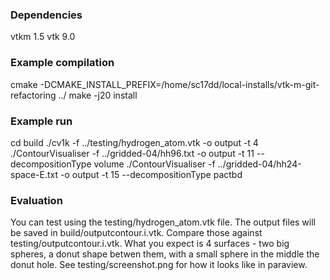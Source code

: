 ### Dependencies
vtkm 1.5
vtk 9.0


### Example compilation
cmake -DCMAKE_INSTALL_PREFIX=/home/sc17dd/local-installs/vtk-m-git-refactoring ../
make -j20 install

### Example run
cd build
./cv1k -f ../testing/hydrogen_atom.vtk -o output -t 4
./ContourVisualiser -f ../gridded-04/hh96.txt -o output -t 11 --decompositionType volume
./ContourVisualiser -f ../gridded-04/hh24-space-E.txt -o output -t 15 --decompositionType pactbd

### Evaluation
You can test using the testing/hydrogen_atom.vtk file.
The output files will be saved in build/outputcontour.i.vtk. Compare those against testing/outputcontour.i.vtk.
What you expect is 4 surfaces - two big spheres, a donut shape betwen them, with a small sphere in the middle the donut hole.
See testing/screenshot.png for how it looks like in paraview.




